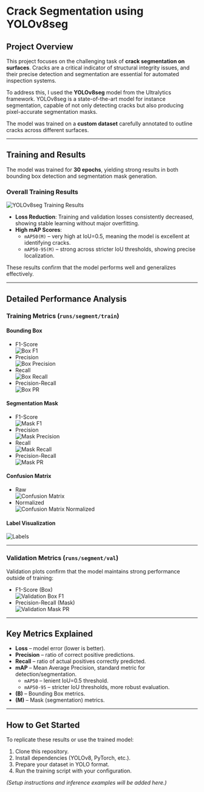 # Crack Segmentation using YOLOv8seg

## Project Overview
This project focuses on the challenging task of **crack segmentation on surfaces**. Cracks are a critical indicator of structural integrity issues, and their precise detection and segmentation are essential for automated inspection systems.

To address this, I used the **YOLOv8seg** model from the Ultralytics framework. YOLOv8seg is a state-of-the-art model for instance segmentation, capable of not only detecting cracks but also producing pixel-accurate segmentation masks.  

The model was trained on a **custom dataset** carefully annotated to outline cracks across different surfaces.

---

## Training and Results
The model was trained for **30 epochs**, yielding strong results in both bounding box detection and segmentation mask generation.

### Overall Training Results
![YOLOv8seg Training Results](results.jpg)

- **Loss Reduction**: Training and validation losses consistently decreased, showing stable learning without major overfitting.  
- **High mAP Scores**:  
  - `mAP50(M)` – very high at IoU=0.5, meaning the model is excellent at identifying cracks.  
  - `mAP50-95(M)` – strong across stricter IoU thresholds, showing precise localization.  

These results confirm that the model performs well and generalizes effectively.

---

## Detailed Performance Analysis

### Training Metrics (`runs/segment/train`)
#### Bounding Box
- F1-Score  
![Box F1](runs/segment/train/BoxF1_curve.png)  
- Precision  
![Box Precision](runs/segment/train/BoxP_curve.png)  
- Recall  
![Box Recall](runs/segment/train/BoxR_curve.png)  
- Precision-Recall  
![Box PR](runs/segment/train/BoxPR_curve.png)  

#### Segmentation Mask
- F1-Score  
![Mask F1](runs/segment/train/MaskF1_curve.png)  
- Precision  
![Mask Precision](runs/segment/train/MaskP_curve.png)  
- Recall  
![Mask Recall](runs/segment/train/MaskR_curve.png)  
- Precision-Recall  
![Mask PR](runs/segment/train/MaskPR_curve.png)  

#### Confusion Matrix
- Raw  
![Confusion Matrix](runs/segment/train/confusion_matrix.png)  
- Normalized  
![Confusion Matrix Normalized](runs/segment/train/confusion_matrix_normalized.png)  

#### Label Visualization
![Labels](runs/segment/train/labels.jpg)  

---

### Validation Metrics (`runs/segment/val`)
Validation plots confirm that the model maintains strong performance outside of training:

- F1-Score (Box)  
![Validation Box F1](runs/segment/val/BoxF1_curve.png)  
- Precision-Recall (Mask)  
![Validation Mask PR](runs/segment/val/MaskPR_curve.png)  

---

## Key Metrics Explained
- **Loss** – model error (lower is better).  
- **Precision** – ratio of correct positive predictions.  
- **Recall** – ratio of actual positives correctly predicted.  
- **mAP** – Mean Average Precision, standard metric for detection/segmentation.  
  - `mAP50` – lenient IoU=0.5 threshold.  
  - `mAP50-95` – stricter IoU thresholds, more robust evaluation.  
- **(B)** – Bounding Box metrics.  
- **(M)** – Mask (segmentation) metrics.  

---

## How to Get Started
To replicate these results or use the trained model:  

1. Clone this repository.  
2. Install dependencies (YOLOv8, PyTorch, etc.).  
3. Prepare your dataset in YOLO format.  
4. Run the training script with your configuration.  

_(Setup instructions and inference examples will be added here.)_  
